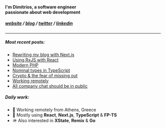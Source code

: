<h4>I'm Dimitrios, a software engineer<br/>passionate about web development</h3>

<h5>
<a href="https://dnlytras.com">website</a> /
<a href="https://dnlytras.com/blog">blog</a> /
<a href="https://twitter.com/dnlytras">twitter</a> /
<a href="https://www.linkedin.com/in/dnlytras/">linkedin<a/>
</h5>

---

##### Most recent posts:

- [Rewriting my blog with Next.js](https://dnlytras.com/blog/rewriting-with-next)    
- [Using RxJS with React](https://dnlytras.com/blog/rxjs-react)    
- [Modern PHP](https://dnlytras.com/blog/modern-php/)  
- [Nominal types in TypeScript](https://dnlytras.com/blog/nominal-types/)  
- [Crypto & the fear of missing out](https://dnlytras.com/blog/crypto-fomo/)
- [Working remotely](https://dnlytras.com/blog/remote-work/)  
- [All company chat should be in public](https://dnlytras.com/blog/chat-in-public/)
  
##### Daily work:

- 🏡 Working remotely from Athens, Greece
- 🧰 Mostly using **React**, **Next.js**, **TypeScript** & **FP-TS**
- 🪖 Also interested in **XState**, **Remix** & **Go**
